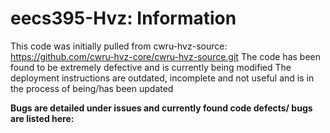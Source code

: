 # eecs395-Hvz: Information

This code was initially pulled from cwru-hvz-source: https://github.com/cwru-hvz-core/cwru-hvz-source.git
The code has been found to be extremely defective and is currently being modified
The deployment instructions are outdated, incomplete and not useful and is in the process of being/has been updated

<b>Bugs are detailed under issues and currently found code defects/ bugs are listed here:</b>


